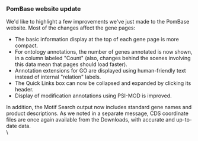 ### PomBase website update

We'd like to highlight a few improvements we've just made to the PomBase
website. Most of the changes affect the gene pages:

-   The basic information display at the top of each gene page is more
    compact.
-   For ontology annotations, the number of genes annotated is now
    shown, in a column labeled "Count" (also, changes behind the scenes
    involving this data mean that pages should load faster).
-   Annotation extensions for GO are displayed using human-friendly text
    instead of internal "relation" labels.
-   The Quick Links box can now be collapsed and expanded by clicking
    its header.
-   Display of modification annotations using PSI-MOD is improved.

In addition, the Motif Search output now includes standard gene names
and product descriptions. As we noted in a separate message, CDS
coordinate files are once again available from the Downloads, with
accurate and up-to-date data.\
\

